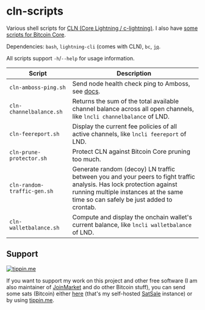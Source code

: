 # cln-scripts

Various shell scripts for [CLN (Core Lightning / c-lightning)](https://github.com/ElementsProject/lightning). I also have [some scripts for Bitcoin Core](https://github.com/kristapsk/bitcoin-scripts).

Dependencies: `bash`, `lightning-cli` (comes with CLN), `bc`, [`jq`](https://github.com/stedolan/jq).

All scripts support `-h`/`--help` for usage information.

| Script | Description |
| --- | --- |
| `cln-amboss-ping.sh` | Send node health check ping to Amboss, see [docs](https://docs.amboss.space/api/monitoring/health-checks). |
| `cln-channelbalance.sh` | Returns the sum of the total available channel balance across all open channels, like `lncli channelbalance` of LND. |
| `cln-feereport.sh` | Display the current fee policies of all active channels, like `lncli feereport` of LND. |
| `cln-prune-protector.sh` | Protect CLN against Bitcoin Core pruning too much. |
| `cln-random-traffic-gen.sh` | Generate random (decoy) LN traffic between you and your peers to fight traffic analysis. Has lock protection against running multiple instances at the same time so can safely be just added to crontab. |
| `cln-walletbalance.sh` | Compute and display the onchain wallet's current balance, like `lncli walletbalance` of LND. |

## Support

[![tippin.me](https://badgen.net/badge/%E2%9A%A1%EF%B8%8Ftippin.me/@kristapsk/F0918E)](https://tippin.me/@kristapsk)

If you want to support my work on this project and other free software (I am also maintainer of [JoinMarket](https://github.com/JoinMarket-Org/joinmarket-clientserver) and do other Bitcoin stuff), you can send some sats (Bitcoin) either [here](https://donate.kristapsk.lv/) (that's my self-hosted [SatSale](https://github.com/nickfarrow/SatSale) instance) or by using [tippin.me](https://tippin.me/@kristapsk).
